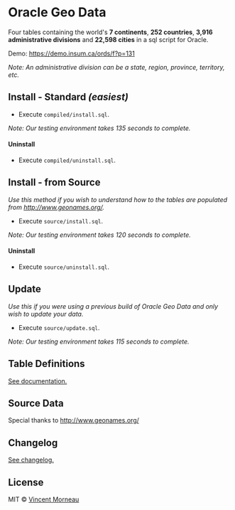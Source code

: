 # Oracle Geo Data
Four tables containing the world's **7 continents**, **252 countries**, **3,916 administrative divisions** and **22,598 cities** in a sql script for Oracle.

Demo: https://demo.insum.ca/ords/f?p=131

*Note: An administrative division can be a state, region, province, territory, etc.*

## Install - Standard *(easiest)*
- Execute `compiled/install.sql`.

*Note: Our testing environment takes 135 seconds to complete.*

#### Uninstall
- Execute `compiled/uninstall.sql`.

## Install - from Source
*Use this method if you wish to understand how to the tables are populated from http://www.geonames.org/.*

- Execute `source/install.sql`.

*Note: Our testing environment takes 120 seconds to complete.*

#### Uninstall
- Execute `source/uninstall.sql`.

## Update
*Use this if you were using a previous build of Oracle Geo Data and only wish to update your data.*

- Execute `source/update.sql`.

*Note: Our testing environment takes 115 seconds to complete.*

## Table Definitions
[See documentation.](docs/tables.md)

## Source Data
Special thanks to http://www.geonames.org/

## Changelog
[See changelog.](changelog.md)

## License
MIT © [Vincent Morneau](http://vmorneau.me)
